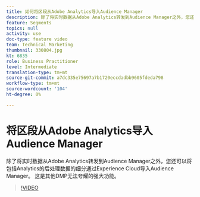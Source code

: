 ```yaml
---
title: 如何将区段从Adobe Analytics导入Audience Manager
description: 除了将实时数据从Adobe Analytics转发到Audience Manager之外，您还可以将包括Analytics的后处理数据的细分通过Experience Cloud导入Audience Manager。 这是其他DMP无法夸耀的强大功能。
feature: Segments
topics: null
activity: use
doc-type: feature video
team: Technical Marketing
thumbnail: 330804.jpg
kt: 6835
role: Business Practitioner
level: Intermediate
translation-type: tm+mt
source-git-commit: a7dc335e75697a7b1720eccdadbb9605fdeda798
workflow-type: tm+mt
source-wordcount: '104'
ht-degree: 0%

---
```



# 将区段从Adobe Analytics导入Audience Manager

除了将实时数据从Adobe Analytics转发到Audience Manager之外，您还可以将包括Analytics的后处理数据的细分通过Experience Cloud导入Audience Manager。 这是其他DMP无法夸耀的强大功能。

>[!VIDEO](https://video.tv.adobe.com/v/330804/?quality=12&learn=on)
